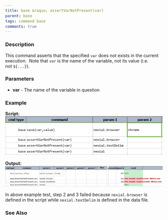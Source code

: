 ```yaml
---
title: base &raquo; assertVarNotPresent(var)
parent: base
tags: command base
comments: true
---
```



### Description
This command asserts that the specified `var` does not exists in the current execution.  Note that `var` is the name 
of the variable, not its value (i.e. not `${...}`).


### Parameters
- **var** \- The name of the variable in question


### Example
**Script:**<br/>
![](image/assertVarNotPresent(var)_01.png)

**Output:**<br/>
![](image/assertVarNotPresent(var)_02.png)

In above example test, step 2 and 3 failed because `nexial.browser` is defined in the script while 
`nexial.textDelim` is defined in the data file.


### See Also
